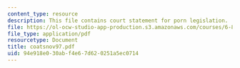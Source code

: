 ```yaml
---
content_type: resource
description: This file contains court statement for porn legislation.
file: https://ol-ocw-studio-app-production.s3.amazonaws.com/courses/6-805-ethics-and-the-law-on-the-electronic-frontier-fall-2005/94e918e030abf4e67d620251a5ec0714_coatsnov97.pdf
file_type: application/pdf
resourcetype: Document
title: coatsnov97.pdf
uid: 94e918e0-30ab-f4e6-7d62-0251a5ec0714
---
```

